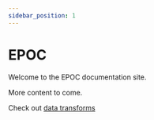 ```yaml
---
sidebar_position: 1
---
```


# EPOC

Welcome to the EPOC documentation site.

More content to come.

Check out [data transforms](/docs/Rule%20types/dataTransform)
